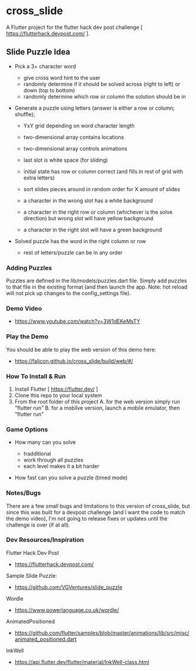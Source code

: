 # cross_slide

A Flutter project for the flutter hack dev post challenge [ https://flutterhack.devpost.com/ ].

## Slide Puzzle Idea
  - Pick a 3+ character word 
    - give cross word hint to the user
    - randomly determine if it should be solved across (right to left) or down (top to bottom)
    - randomly determine which row or column the solution should be in

  - Generate a puzzle using letters (answer is either a row or column; shuffle);
    - YxY grid depending on word character length
    - two-dimensional array contains locations
    - two-dimensional array controls animations
    - last slot is white space (for sliding)

    - initial state has row or column correct (and fills in rest of grid with extra letters)
    - sort slides pieces around in random order for X amount of slides

    - a character in the wrong slot has a white background
    - a character in the right row or column (whichever is the solve direction) but wrong slot will have yellow background
    - a character in the right slot will have a green background

  - Solved puzzle has the word in the right column or row
    - rest of letters/puzzle can be in any order

### Adding Puzzles

Puzzles are defined in the lib/models/puzzles.dart file. Simply add puzzles to that file in the existing format (and then launch the app. Note: hot reload will not pick up changes to the config_settings file).

### Demo Video

  - https://www.youtube.com/watch?v=3W1dEKeMsTY

### Play the Demo

You should be able to play the web version of this demo here:

 - https://falicon.github.io/cross_slide/build/web/#/

### How To Install & Run

1. Install Flutter [ https://flutter.dev/ ]
2. Clone this repo to your local system
2. From the root folder of this project
  A. for the web version simply run "flutter run"
  B. for a mobilve version, launch a mobile emulator, then "flutter run"

### Game Options
  - How many can you solve
    - tradditional
    - work through all puzzles
    - each level makes it a bit harder

  - How fast can you solve a puzzle (timed mode)

### Notes/Bugs

There are a few small bugs and limitations to this version of cross_slide, but since this was built for a devpost challenge (and I want the code to match the demo video), I'm not going to release fixes or updates until the challenge is over (if at all).

### Dev Resources/Inspiration

Flutter Hack Dev Post

  - https://flutterhack.devpost.com/

Sample Slide Puzzle:

  - https://github.com/VGVentures/slide_puzzle

Wordle

  - https://www.powerlanguage.co.uk/wordle/

AnimatedPositioned

  - https://github.com/flutter/samples/blob/master/animations/lib/src/misc/animated_positioned.dart

InkWell

  - https://api.flutter.dev/flutter/material/InkWell-class.html

